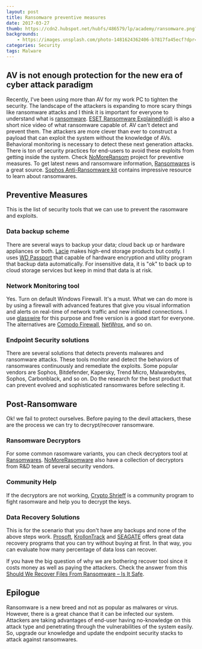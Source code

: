 ```yaml
---
layout: post
title: Ransomware preventive measures
date: 2017-03-27
thumb: https://cdn2.hubspot.net/hubfs/486579/lp/academy/ransomware.png?t=1490300941167
backgrounds: 
    - https://images.unsplash.com/photo-1481624362406-b7817fa45ecf?dpr=1&auto=format&fit=crop&w=1500&h=1000&q=80&cs=tinysrgb
categories: Security    
tags: Malware 
--- 
```


## AV is not enough protection for the new era of cyber attack paradigm 
Recently, I've been using more than AV for my work PC to tighten the security. The landscape of the attackers is expanding to more scary things like ransomware attacks and I think it is important for everyone to understand what is [ransomware](https://www.nomoreransom.org/ransomware-qa.html). [ESET Ransomware Explained(vid)](https://www.youtube.com/watch?v=FV-HW3NYdF8) is also a short nice video of what ransomware capable of. AV can't detect and prevent them. The attackers are more clever than ever to construct a payload that can exploit the system without the knowledge of AVs. Behavioral monitoring is necessary to detect these next generation attacks. There is ton of security practices for end-users to avoid these exploits from getting inside the system. Check [NoMoreRansom](https://www.nomoreransom.org/prevention-advice.html) project for preventive measures. To get latest news and ransomware information, [Ransomwares](http://ransomwares.net/) is a great source. [Sophos Anti-Ransomware kit](https://www.sophos.com/en-us/lp/ransomware.aspx) contains impressive resource to learn about ransomwares.

## Preventive Measures
This is the list of security tools that we can use to prevent the rasomware and exploits. 

### Data backup scheme
There are several ways to backup your data; cloud back up or hardware appliances or both. [Lacie](http://www.lacie.com/as/en/personal/) makes high-end storage products but costly. I uses [WD Passport](https://www.wdc.com/products/portable-storage/my-passport.html) that capable of hardware encryption and utility program that backup data automatically.  For insensitive data, it is "ok" to back up to cloud storage services but keep in mind that data is at risk. 

### Network Monitoring tool

Yes. Turn on default Windows Firewall. It's a must. What we can do more is by using a firewall with advanced features that give you visual information and alerts on real-time of network traffic and new initiated connections. I use [glasswire](https://www.glasswire.com/) for this purpose and free version is a good start for everyone. The alternatives are [Comodo Firewall](https://www.comodo.com/home/internet-security/firewall.php), [NetWrox](https://www.softperfect.com/products/networx/), and so on.

### Endpoint Security solutions

There are several solutions that detects prevents malwares and ransomware attacks. These tools monitor and detect the behaviors of ransomwares continuously and remediate the exploits. Some popular vendors are Sophos, Bitdefender, Kapersky, Trend Micro, Malwarebytes, Sophos, Carbonblack, and so on. Do the research for the best product that can prevent evolved and sophisticated ransomwares before selecting it.

## Post-Ransomware
Ok! we fail to protect ourselves. Before paying to the devil attackers, these are the process we can try to decrypt/recover ransomware. 

### Ransomware Decryptors
For some common rasomware variants, you can check decryptors tool at [Ransomwares](http://ransomwares.net/decryptor-tools/). [NoMoreRasomware](https://www.nomoreransom.org/decryption-tools.html) also have a collection of decryptors from R&D team of several security vendors.

### Community Help
If the decryptors are not working, [Crypto Shrieff](https://www.nomoreransom.org/crypto-sheriff.php) is a community program to fight rasomware and help you to decrypt the keys. 

### Data Recovery Solutions
This is for the scenario that you don't have any backups and none of the above steps work. [Prosoft](https://www.prosofteng.com/data-rescue-recovery-software/), [KrollonTrack](https://www.krollontrack.com/products/data-recovery-software/) and [SEAGATE](http://www.seagate.com/as/en/tech-insights/data-loss-and-recovery-solutions-master-ti/) offers great data recovery programs that you can try without buying at first. In that way, you can evaluate how many percentage of data loss can recover.

If you have the big question of why we are bothering recover tool since it costs money as well as paying the attackers. Check the answer from this [Should We Recover Files From Ransomware – Is It Safe](https://www.powerdatarecovery.com/data-recovery-resources/recover-files-ransomware.html).

## Epilogue
Ransomware is a new breed and not as popular as malwares or virus. However, there is a great chance that it can be infected our system. Attackers are taking advantages of end-user having no-knowledge on this attack type and penetrating through the vulnerabilities of the system easily. So, upgrade our knowledge and update the endpoint security stacks to attack against ransomwares.